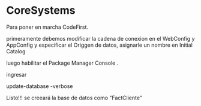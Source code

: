 # CoreSystems

Para poner en marcha CodeFirst.

primeramente debemos modificar la cadena de conexion en el WebConfig y AppConfig y especificar el Origgen de datos, asignarle un nombre en Initial Catalog

luego habilitar el Package Manager Console .

ingresar 
 
 update-database -verbose
 
 Listo!!! se creeará la base de datos como "FactCliente"
 
 
 
 
